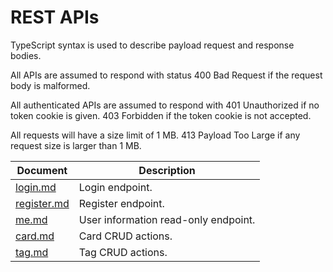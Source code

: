 # REST APIs

TypeScript syntax is used to describe payload request and response bodies.

All APIs are assumed to respond with status 400 Bad Request if the request body is malformed.

All authenticated APIs are assumed to respond with 401 Unauthorized if no token cookie is given.
403 Forbidden if the token cookie is not accepted.

All requests will have a size limit of 1 MB.
413 Payload Too Large if any request size is larger than 1 MB.

|Document|Description|
|-|-|
[login.md](login.md)|Login endpoint.|
[register.md](register.md)|Register endpoint.|
[me.md](me.md)|User information read-only endpoint.|
[card.md](card.md)|Card CRUD actions.|
[tag.md](tag.md)|Tag CRUD actions.|
